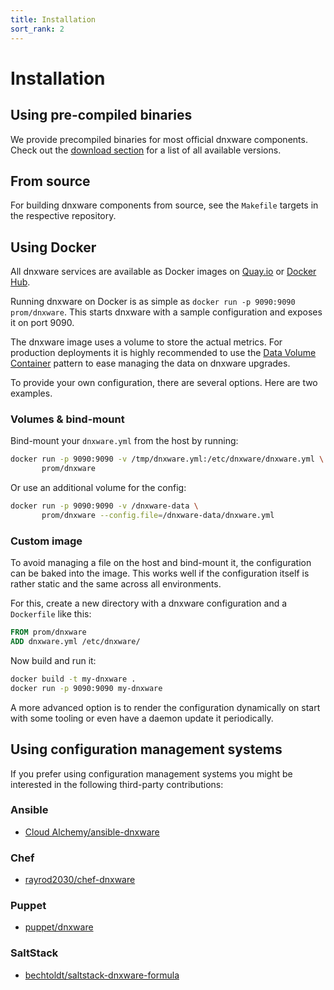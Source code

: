 ```yaml
---
title: Installation
sort_rank: 2
---
```


# Installation

## Using pre-compiled binaries

We provide precompiled binaries for most official dnxware components. Check
out the [download section](https://dnxware.io/download) for a list of all
available versions.

## From source

For building dnxware components from source, see the `Makefile` targets in
the respective repository.

## Using Docker

All dnxware services are available as Docker images on
[Quay.io](https://quay.io/repository/dnxware/dnxware) or
[Docker Hub](https://hub.docker.com/u/prom/).

Running dnxware on Docker is as simple as `docker run -p 9090:9090
prom/dnxware`. This starts dnxware with a sample
configuration and exposes it on port 9090.

The dnxware image uses a volume to store the actual metrics. For
production deployments it is highly recommended to use the
[Data Volume Container](https://docs.docker.com/engine/admin/volumes/volumes/)
pattern to ease managing the data on dnxware upgrades.

To provide your own configuration, there are several options. Here are
two examples.

### Volumes & bind-mount

Bind-mount your `dnxware.yml` from the host by running:

```bash
docker run -p 9090:9090 -v /tmp/dnxware.yml:/etc/dnxware/dnxware.yml \
       prom/dnxware
```

Or use an additional volume for the config:

```bash
docker run -p 9090:9090 -v /dnxware-data \
       prom/dnxware --config.file=/dnxware-data/dnxware.yml
```

### Custom image

To avoid managing a file on the host and bind-mount it, the
configuration can be baked into the image. This works well if the
configuration itself is rather static and the same across all
environments.

For this, create a new directory with a dnxware configuration and a
`Dockerfile` like this:

```Dockerfile
FROM prom/dnxware
ADD dnxware.yml /etc/dnxware/
```

Now build and run it:

```bash
docker build -t my-dnxware .
docker run -p 9090:9090 my-dnxware
```

A more advanced option is to render the configuration dynamically on start
with some tooling or even have a daemon update it periodically.

## Using configuration management systems

If you prefer using configuration management systems you might be interested in
the following third-party contributions:

### Ansible

* [Cloud Alchemy/ansible-dnxware](https://github.com/cloudalchemy/ansible-dnxware)

### Chef

* [rayrod2030/chef-dnxware](https://github.com/rayrod2030/chef-dnxware)

### Puppet

* [puppet/dnxware](https://forge.puppet.com/puppet/dnxware)

### SaltStack

* [bechtoldt/saltstack-dnxware-formula](https://github.com/bechtoldt/saltstack-dnxware-formula)
